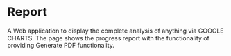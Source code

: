 # Report
A Web application to display the complete analysis of anything via GOOGLE CHARTS. The page shows the progress report with the functionality of providing Generate PDF functionality.
